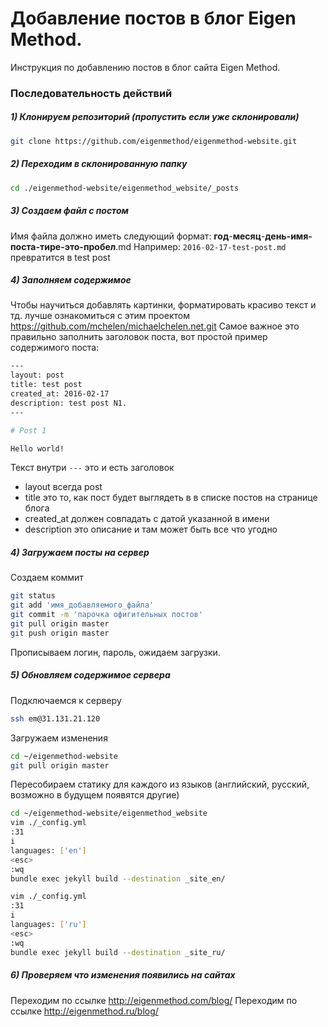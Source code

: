 # Добавление постов в блог Eigen Method.

Инструкция по добавлению постов в блог сайта Eigen Method.

### Последовательность действий
##### 1) Клонируем репозиторий (пропустить если уже склонировали)
```sh
git clone https://github.com/eigenmethod/eigenmethod-website.git
```
##### 2) Переходим в склонированную папку
```sh
cd ./eigenmethod-website/eigenmethod_website/_posts
```
##### 3) Создаем файл с постом
Имя файла должно иметь следующий формат:
**год**-**месяц**-**день-имя-поста-тире-это-пробел**.md
Например:
`2016-02-17-test-post.md` превратится в test post
##### 4) Заполняем содержимое
Чтобы научиться добавлять картинки, форматировать красиво текст и тд. лучше ознакомиться с этим проектом https://github.com/mchelen/michaelchelen.net.git
Самое важное это правильно заполнить заголовок поста, вот простой пример содержимого поста:
```sh
---
layout: post
title: test post
created_at: 2016-02-17
description: test post N1.
---

# Post 1

Hello world!
```
Текст внутри ```---``` это и есть заголовок
 - layout всегда post
 - title это то, как пост будет выглядеть в в списке постов на странице блога
 - created_at должен совпадать с датой указанной в имени
 - description это описание и там может быть все что угодно
##### 4) Загружаем посты на сервер
Создаем коммит
```sh
git status
git add 'имя_добавляемого_файла'
git commit -m 'парочка офигительных постов'
git pull origin master
git push origin master
```
Прописываем логин, пароль, ожидаем загрузки.
##### 5) Обновляем содержимое сервера
Подключаемся к серверу
```sh
ssh em@31.131.21.120
```
Загружаем изменения
```sh
cd ~/eigenmethod-website
git pull origin master
```
Пересобираем статику для каждого из языков (английский, русский, возможно в будущем появятся другие)
```sh
cd ~/eigenmethod-website/eigenmethod_website
vim ./_config.yml
:31
i
languages: ['en']
<esc>
:wq
bundle exec jekyll build --destination _site_en/

vim ./_config.yml
:31
i
languages: ['ru']
<esc>
:wq
bundle exec jekyll build --destination _site_ru/
```
##### 6) Проверяем что изменения появились на сайтах
Переходим по ссылке http://eigenmethod.com/blog/
Переходим по ссылке http://eigenmethod.ru/blog/

